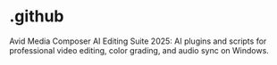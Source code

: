 # .github
Avid Media Composer AI Editing Suite 2025: AI plugins and scripts for professional video editing, color grading, and audio sync on Windows.
